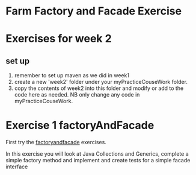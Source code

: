 # Farm Factory and Facade Exercise
# Exercises for week 2

## set up
1. remember to set up maven as we did in week1
2. create a new 'week2' folder under your myPracticeCouseWork folder.
3. copy the contents of week2 into this folder and modify or add to the code here as needed. 
NB only change any code in myPracticeCouseWork.

# Exercise 1 factoryAndFacade

First try the  [factoryandfacade](../week2/factoryandfacade) exercises.

In this exercise you will look at Java Collections and Generics, complete a simple factory method and implement and create tests for a simple facade interface



